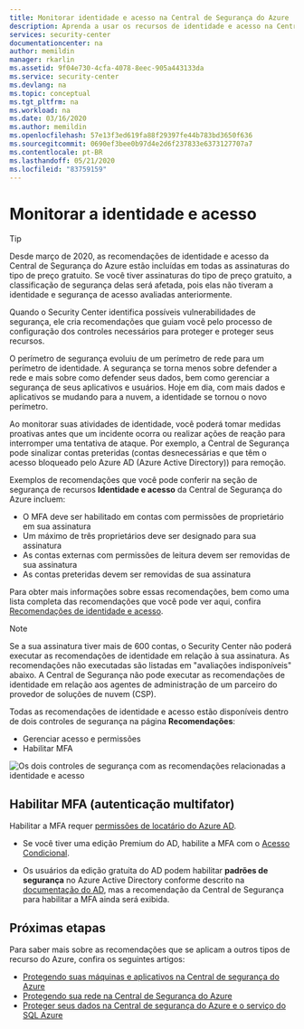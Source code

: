 ```yaml
---
title: Monitorar identidade e acesso na Central de Segurança do Azure | Microsoft Docs
description: Aprenda a usar os recursos de identidade e acesso na Central de Segurança do Azure para monitorar a atividade de acesso e os problemas com identidade do usuário.
services: security-center
documentationcenter: na
author: memildin
manager: rkarlin
ms.assetid: 9f04e730-4cfa-4078-8eec-905a443133da
ms.service: security-center
ms.devlang: na
ms.topic: conceptual
ms.tgt_pltfrm: na
ms.workload: na
ms.date: 03/16/2020
ms.author: memildin
ms.openlocfilehash: 57e13f3ed619fa88f29397fe44b783bd3650f636
ms.sourcegitcommit: 0690ef3bee0b97d4e2d6f237833e6373127707a7
ms.contentlocale: pt-BR
ms.lasthandoff: 05/21/2020
ms.locfileid: "83759159"
---
```

# <a name="monitor-identity-and-access"></a>Monitorar a identidade e acesso

> [!TIP]
> Desde março de 2020, as recomendações de identidade e acesso da Central de Segurança do Azure estão incluídas em todas as assinaturas do tipo de preço gratuito. Se você tiver assinaturas do tipo de preço gratuito, a classificação de segurança delas será afetada, pois elas não tiveram a identidade e segurança de acesso avaliadas anteriormente. 

Quando o Security Center identifica possíveis vulnerabilidades de segurança, ele cria recomendações que guiam você pelo processo de configuração dos controles necessários para proteger e proteger seus recursos.

O perímetro de segurança evoluiu de um perímetro de rede para um perímetro de identidade. A segurança se torna menos sobre defender a rede e mais sobre como defender seus dados, bem como gerenciar a segurança de seus aplicativos e usuários. Hoje em dia, com mais dados e aplicativos se mudando para a nuvem, a identidade se tornou o novo perímetro.

Ao monitorar suas atividades de identidade, você poderá tomar medidas proativas antes que um incidente ocorra ou realizar ações de reação para interromper uma tentativa de ataque. Por exemplo, a Central de Segurança pode sinalizar contas preteridas (contas desnecessárias e que têm o acesso bloqueado pelo Azure AD (Azure Active Directory)) para remoção. 

Exemplos de recomendações que você pode conferir na seção de segurança de recursos **Identidade e acesso** da Central de Segurança do Azure incluem:

- O MFA deve ser habilitado em contas com permissões de proprietário em sua assinatura
- Um máximo de três proprietários deve ser designado para sua assinatura
- As contas externas com permissões de leitura devem ser removidas de sua assinatura
- As contas preteridas devem ser removidas de sua assinatura

Para obter mais informações sobre essas recomendações, bem como uma lista completa das recomendações que você pode ver aqui, confira [Recomendações de identidade e acesso](recommendations-reference.md#recs-identity).

> [!NOTE]
> Se a sua assinatura tiver mais de 600 contas, o Security Center não poderá executar as recomendações de identidade em relação à sua assinatura. As recomendações não executadas são listadas em "avaliações indisponíveis" abaixo.
A Central de Segurança não pode executar as recomendações de identidade em relação aos agentes de administração de um parceiro do provedor de soluções de nuvem (CSP).
>


Todas as recomendações de identidade e acesso estão disponíveis dentro de dois controles de segurança na página **Recomendações**:

- Gerenciar acesso e permissões 
- Habilitar MFA

![Os dois controles de segurança com as recomendações relacionadas a identidade e acesso](media/security-center-identity-access/two-security-controls-for-identity-and-access.png)


## <a name="enable-multi-factor-authentication-mfa"></a>Habilitar MFA (autenticação multifator)

Habilitar a MFA requer [permissões de locatário do Azure AD](https://docs.microsoft.com/azure/active-directory/users-groups-roles/directory-assign-admin-roles). 

- Se você tiver uma edição Premium do AD, habilite a MFA com o [Acesso Condicional](../active-directory/conditional-access/concept-conditional-access-policy-common.md).

- Os usuários da edição gratuita do AD podem habilitar **padrões de segurança** no Azure Active Directory conforme descrito na [documentação do AD](https://docs.microsoft.com/azure/active-directory/fundamentals/concept-fundamentals-security-defaults), mas a recomendação da Central de Segurança para habilitar a MFA ainda será exibida.


## <a name="next-steps"></a>Próximas etapas
Para saber mais sobre as recomendações que se aplicam a outros tipos de recurso do Azure, confira os seguintes artigos:

- [Protegendo suas máquinas e aplicativos na Central de segurança do Azure](security-center-virtual-machine-protection.md)
- [Protegendo sua rede na Central de Segurança do Azure](security-center-network-recommendations.md)
- [Proteger seus dados na Central de segurança do Azure e o serviço do SQL Azure](security-center-sql-service-recommendations.md)